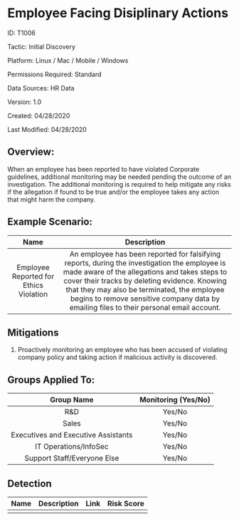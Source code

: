 # **Employee Facing Disiplinary Actions**

ID: T1006

Tactic: Initial Discovery

Platform: Linux / Mac / Mobile / Windows

Permissions Required: Standard

Data Sources: HR Data

Version: 1.0

Created: 04/28/2020

Last Modified: 04/28/2020


## **Overview:**
When an employee has been reported to have violated Corporate guidelines, additional monitoring may be needed pending the outcome of an investigation. The additional monitoring is required to help mitigate any risks if the allegation if found to be true and/or the employee takes any action that might harm the company.


## **Example Scenario:**

| Name | Description |
| :---:| :---:|
| Employee Reported for Ethics Violation  | An employee has been reported for falsifying reports, during the investigation the employee is made aware of the allegations and takes steps to cover their tracks by deleting evidence. Knowing that they may also be terminated, the employee begins to remove sensitive company data by emailing files to their personal email account. |
  

## **Mitigations**

1. Proactively monitoring an employee who has been accused of violating company policy and taking action if malicious activity is discovered. 



## **Groups Applied To:**
| Group Name | Monitoring (Yes/No) |
| :---: | :---:|
| R&D	| Yes/No |
| Sales | Yes/No |
| Executives and Executive Assistants |	Yes/No |
| IT Operations/InfoSec	| Yes/No |
|Support Staff/Everyone Else | Yes/No|

## **Detection**
| Name | Description | Link | Risk Score |
| :---: | :---:|:---: | :---:|
|  | | | |  





